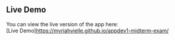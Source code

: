 ## Live Demo
You can view the live version of the app here:  
[Live Demo]https://myriahvielle.github.io/appdev1-midterm-exam/